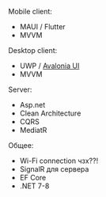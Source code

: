 Mobile client:
- MAUI / Flutter
- MVVM

Desktop client:
- UWP / [Avalonia UI](https://avaloniaui.net/)
- MVVM

Server:
- Asp.net
- Clean Architecture
- CQRS
- MediatR

Общее:
- Wi-Fi connection чзx??!
- SignalR для сервера
- EF Core
- .NET 7-8